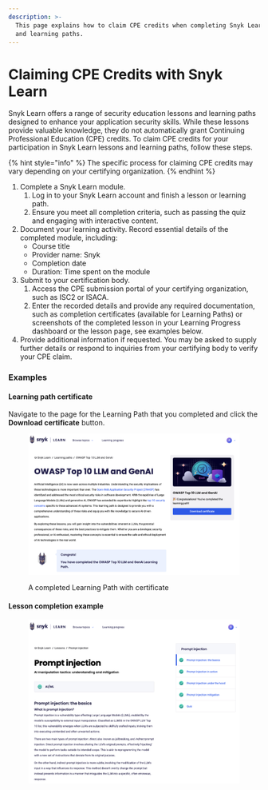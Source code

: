 ```yaml
---
description: >-
  This page explains how to claim CPE credits when completing Snyk Learn lessons
  and learning paths.
---
```


# Claiming CPE Credits with Snyk Learn

Snyk Learn offers a range of security education lessons and learning paths designed to enhance your application security skills. While these lessons provide valuable knowledge, they do not automatically grant Continuing Professional Education (CPE) credits. To claim CPE credits for your participation in Snyk Learn lessons and learning paths, follow these steps.&#x20;

{% hint style="info" %}
The specific process for claiming CPE credits may vary depending on your certifying organization.
{% endhint %}

1. Complete a Snyk Learn module.
   1. Log in to your Snyk Learn account and finish a lesson or learning path.
   2. Ensure you meet all completion criteria, such as passing the quiz and engaging with interactive content.
2. Document your learning activity. Record essential details of the completed module, including:
   * Course title
   * Provider name: Snyk
   * Completion date
   * Duration: Time spent on the module
3. Submit to your certification body.
   1. Access the CPE submission portal of your certifying organization, such as ISC2 or ISACA.
   2. Enter the recorded details and provide any required documentation, such as completion certificates (available for Learning Paths) or screenshots of the completed lesson in your Learning Progress dashboard or the lesson page, see examples below.
4. Provide additional information if requested. You may be asked to supply further details or respond to inquiries from your certifying body to verify your CPE claim.

### Examples

#### Learning path certificate

Navigate to the page for the Learning Path that you completed and click the **Download certificate** button.

<figure><img src="../../../.gitbook/assets/learning-path-completion.png" alt=""><figcaption><p>A completed Learning Path with certificate</p></figcaption></figure>

#### Lesson completion example

<figure><img src="../../../.gitbook/assets/lesson-completion-example (1) (1).png" alt=""><figcaption></figcaption></figure>
